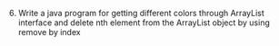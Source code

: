 6. Write a java program for getting different colors through ArrayList interface and delete nth  element from the ArrayList object by using remove by index 

